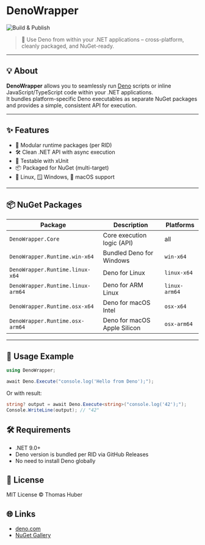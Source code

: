 # DenoWrapper

![Build & Publish](https://github.com/<USERNAME>/<REPO>/actions/workflows/build.yml/badge.svg)

> 🦕 Use Deno from within your .NET applications – cross-platform, cleanly
> packaged, and NuGet-ready.

---

## 💡 About

**DenoWrapper** allows you to seamlessly run [Deno](https://deno.com/) scripts
or inline JavaScript/TypeScript code within your .NET applications.\
It bundles platform-specific Deno executables as separate NuGet packages and
provides a simple, consistent API for execution.

---

## ✨ Features

- 🧩 Modular runtime packages (per RID)
- 🛠️ Clean .NET API with async execution
- 🧪 Testable with xUnit
- 📦 Packaged for NuGet (multi-target)
- 🐧 Linux, 🪟 Windows, 🍎 macOS support

---

## 📦 NuGet Packages

| Package                           | Description                  | Platforms     |
| --------------------------------- | ---------------------------- | ------------- |
| `DenoWrapper.Core`                | Core execution logic (API)   | all           |
| `DenoWrapper.Runtime.win-x64`     | Bundled Deno for Windows     | `win-x64`     |
| `DenoWrapper.Runtime.linux-x64`   | Deno for Linux               | `linux-x64`   |
| `DenoWrapper.Runtime.linux-arm64` | Deno for ARM Linux           | `linux-arm64` |
| `DenoWrapper.Runtime.osx-x64`     | Deno for macOS Intel         | `osx-x64`     |
| `DenoWrapper.Runtime.osx-arm64`   | Deno for macOS Apple Silicon | `osx-arm64`   |

---

## 🚀 Usage Example

```csharp
using DenoWrapper;

await Deno.Execute("console.log('Hello from Deno');");
```

Or with result:

```csharp
string? output = await Deno.Execute<string>("console.log('42');");
Console.WriteLine(output); // "42"
```

## 🛠️ Requirements

- .NET 9.0+
- Deno version is bundled per RID via GitHub Releases
- No need to install Deno globally

## 📄 License

MIT License © Thomas Huber

## 🌐 Links

- [deno.com](https://deno.com/)
- [NuGet Gallery](https://www.nuget.org/packages?q=denowrapper)
